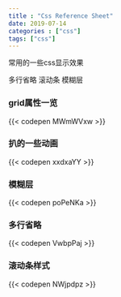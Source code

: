```yaml
---
title : "Css Reference Sheet"
date: 2019-07-14 
categories : ["css"]
tags: ["css"]
---
```

常用的一些css显示效果

多行省略 
滚动条
模糊层

<!--more-->

### grid属性一览

{{< codepen MWmWVxw >}}

### 扒的一些动画

{{< codepen xxdxaYY >}}

### 模糊层

{{< codepen poPeNKa >}}

### 多行省略

{{< codepen VwbpPaj >}}

### 滚动条样式

{{< codepen NWjpdpz >}}
